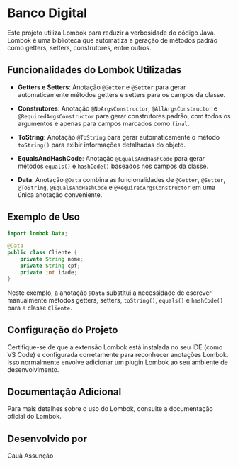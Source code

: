 # Banco Digital

Este projeto utiliza Lombok para reduzir a verbosidade do código Java. Lombok é uma biblioteca que automatiza a geração de métodos padrão como getters, setters, construtores, entre outros.

## Funcionalidades do Lombok Utilizadas

- **Getters e Setters**: Anotação `@Getter` e `@Setter` para gerar automaticamente métodos getters e setters para os campos da classe.
  
- **Construtores**: Anotação `@NoArgsConstructor`, `@AllArgsConstructor` e `@RequiredArgsConstructor` para gerar construtores padrão, com todos os argumentos e apenas para campos marcados como `final`.

- **ToString**: Anotação `@ToString` para gerar automaticamente o método `toString()` para exibir informações detalhadas do objeto.

- **EqualsAndHashCode**: Anotação `@EqualsAndHashCode` para gerar métodos `equals()` e `hashCode()` baseados nos campos da classe.

- **Data**: Anotação `@Data` combina as funcionalidades de `@Getter`, `@Setter`, `@ToString`, `@EqualsAndHashCode` e `@RequiredArgsConstructor` em uma única anotação conveniente.

## Exemplo de Uso

```java
import lombok.Data;

@Data
public class Cliente {
    private String nome;
    private String cpf;
    private int idade;
}
```
Neste exemplo, a anotação `@Data` substitui a necessidade de escrever manualmente métodos getters, setters, `toString()`, `equals()` e `hashCode()` para a classe `Cliente`.

## Configuração do Projeto
Certifique-se de que a extensão Lombok está instalada no seu IDE (como VS Code) e configurada corretamente para reconhecer anotações Lombok. Isso normalmente envolve adicionar um plugin Lombok ao seu ambiente de desenvolvimento.

## Documentação Adicional
Para mais detalhes sobre o uso do Lombok, consulte a documentação oficial do Lombok.

## Desenvolvido por
Cauã Assunção
